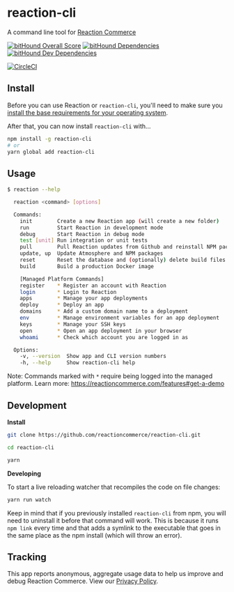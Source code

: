 # reaction-cli

A command line tool for [Reaction Commerce](https://reactioncommerce.com)

[![bitHound Overall Score](https://www.bithound.io/github/reactioncommerce/reaction-cli/badges/score.svg)](https://www.bithound.io/github/reactioncommerce/reaction-cli)
[![bitHound Dependencies](https://www.bithound.io/github/reactioncommerce/reaction-cli/badges/dependencies.svg)](https://www.bithound.io/github/reactioncommerce/reaction-cli/master/dependencies/npm)
[![bitHound Dev Dependencies](https://www.bithound.io/github/reactioncommerce/reaction-cli/badges/devDependencies.svg)](https://www.bithound.io/github/reactioncommerce/reaction-cli/master/dependencies/npm)

[![CircleCI](https://circleci.com/gh/reactioncommerce/reaction-cli.svg?style=svg)](https://circleci.com/gh/reactioncommerce/reaction-cli)

## Install

Before you can use Reaction or `reaction-cli`, you'll need to make sure you [install the base requirements for your operating system](https://docs.reactioncommerce.com/reaction-docs/master/requirements).

After that, you can now install `reaction-cli` with...

```sh
npm install -g reaction-cli
# or
yarn global add reaction-cli
```

## Usage

```sh
$ reaction --help

  reaction <command> [options]

  Commands:
    init        Create a new Reaction app (will create a new folder)
    run         Start Reaction in development mode
    debug       Start Reaction in debug mode
    test [unit] Run integration or unit tests
    pull        Pull Reaction updates from Github and reinstall NPM packages
    update, up  Update Atmosphere and NPM packages
    reset       Reset the database and (optionally) delete build files
    build       Build a production Docker image

    [Managed Platform Commands]
    register    * Register an account with Reaction
    login       * Login to Reaction
    apps        * Manage your app deployments
    deploy      * Deploy an app
    domains     * Add a custom domain name to a deployment
    env         * Manage environment variables for an app deployment
    keys        * Manage your SSH keys
    open        * Open an app deployment in your browser
    whoami      * Check which account you are logged in as

  Options:
    -v, --version  Show app and CLI version numbers
    -h, --help     Show reaction-cli help
```

Note: Commands marked with `*` require being logged into the managed platform. Learn more: https://reactioncommerce.com/features#get-a-demo

## Development

**Install**

```sh
git clone https://github.com/reactioncommerce/reaction-cli.git

cd reaction-cli

yarn
```

**Developing**

To start a live reloading watcher that recompiles the code on file changes:

```sh
yarn run watch
```

Keep in mind that if you previously installed `reaction-cli` from npm, you will need to uninstall it before that command will work.  This is because it runs `npm link` every time and that adds a symlink to the executable that goes in the same place as the npm install (which will throw an error).

## Tracking

This app reports anonymous, aggregate usage data to help us improve and debug Reaction Commerce. View our [Privacy Policy](https://reactioncommerce.com/legal/privacy).
